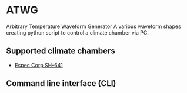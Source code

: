 # ATWG
Arbitrary Temperature Waveform Generator
A various waveform shapes creating python script to control a climate chamber via PC.


## Supported climate chambers
* [Espec Corp SH-641](https://espec.com/na/products/model/sh_641)


## Command line interface (CLI)


